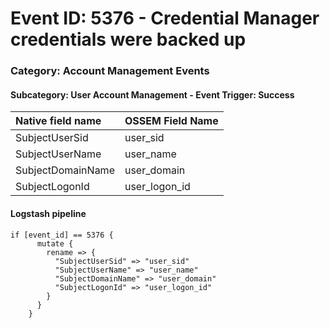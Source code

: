 # Event ID: 5376 - Credential Manager credentials were backed up
### Category: Account Management Events
#### Subcategory: User Account Management - Event Trigger: Success

|Native field name            |OSSEM Field Name                     |
|:----------------------------|:------------------------------------|
| SubjectUserSid              | user_sid                            | 
| SubjectUserName             | user_name                           |
| SubjectDomainName           | user_domain                         |
| SubjectLogonId              | user_logon_id                       |


#### Logstash pipeline

```
if [event_id] == 5376 {
      mutate {
        rename => {
          "SubjectUserSid" => "user_sid"
          "SubjectUserName" => "user_name"
          "SubjectDomainName" => "user_domain"
          "SubjectLogonId" => "user_logon_id"
        }
      }
    }
```
